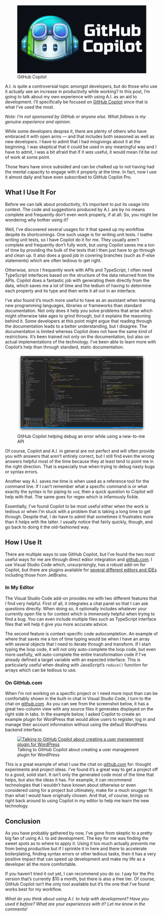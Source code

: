 <figure><img loading="lazy" decoding="async" src="github-copilot.png" alt="GitHub Copilot"><figcaption>GitHub Copilot</figcaption></figure>

A.I. is quite a controversial topic amongst developers, but do those who use it actually see an increase in productivity while working? In this post, I’m going to talk about my own experience with using A.I. as an aid to development. I’ll specifically be focused on [GitHub Copilot](https://github.com/features/copilot) since that is what I’ve used the most.

*Note: I’m not sponsored by GitHub or anyone else. What follows is my genuine experience and opinion.*

While some developers despise it, there are plenty of others who have embraced it with open arms — and that includes both seasoned as well as new developers. I have to admit that I had misgivings about it at the beginning. I was skeptical that it could be used in any meaningful way and I have to admit, I was a bit afraid that if it *was* useful, it would mean I’d be out of work at some point.

Those fears have since subsided and can be chalked up to not having had the mental capacity to engage with it properly at the time. In fact, now I use it almost daily and have even subscribed to GitHub Copilot Pro.

What I Use It For
-----------------

Before we can talk about productivity, it’s important to put its usage into context. The code and suggestions produced by A.I. are by no means complete and frequently don’t even work properly, if at all. So, you might be wondering why bother using it?

Well, I’ve discovered several usages for it that speed up my workflow despite its shortcomings. One such usage is for writing unit tests. I loathe writing unit tests, so I have Copilot do it for me. They usually aren’t complete and frequently don’t fully work, but using Copilot saves me a ton of time by providing the bulk of the tests that I then just have to go through and clean up. It also does a good job in covering branches (such as if-else statements) which are often tedious to get right.

Otherwise, since I frequently work with APIs and TypeScript, I often need TypeScript interfaces based on the structure of the data returned from the APIs. Copilot does a fantastic job with generating them directly from the data, which saves me a lot of time and the tedium of having to determine each property and its type and then write it all out in an interface.

I’ve also found it’s much more useful to have as an assistant when learning new programming languages, libraries or frameworks than standard documentation. Not only does it help you solve problems that arise which might otherwise take ages to grind through, but it explains the reasoning behind it. Some developers at this point might argue that reading through the documentation leads to a better understanding, but I disagree. The documentation is limited whereas Copilot does not have the same kind of restrictions. It’s been trained not only on the documentation, but also on actual implementations of the technology. I’ve been able to learn more with Copilot’s help than through standard, static documentation.

<figure><a href="https://blog.alexseifert.com/?attachment_id=8429"><img loading="lazy" decoding="async" src="Bildschirmfoto-2025-04-06-um-22.05.23.png" alt="GitHub Copilot helping debug an error while using a new-to-me API"></a><figcaption>GitHub Copilot helping debug an error while using a new-to-me API</figcaption></figure>

Of course, Copilot and A.I. in general are not perfect and will often provide you with answers that aren’t entirely correct, but I still find even the wrong answers helpful most of the time because they at least tend to point me in the right direction. That is especially true when trying to debug nasty bugs or syntax errors.

Another way A.I. saves me time is when used as a reference tool for the command line. If I can’t remember what a specific command is or what exactly the syntax is for piping to `sed`, then a quick question to Copilot will help with that. The same goes for regex which is infamously fickle.

Essentially, I’ve found Copilot to be most useful either when the work is tedious or when I’m stuck with a problem that is taking a long time to get through. Despite that, I do have to admit that sometimes it frustrates more than it helps with the latter. I usually notice that fairly quickly, though, and go back to doing it the old-fashioned way.

How I Use It
------------

There are multiple ways to use GitHub Copilot, but I’ve found the two most useful ways for me are through direct editor integration and [github.com](https://github.com/copilot). I use Visual Studio Code which, unsurprisingly, has a robust add-on for Copilot, but there are plugins available for [several different editors and IDEs](https://docs.github.com/en/copilot/managing-copilot/configure-personal-settings/configuring-github-copilot-in-your-environment) including those from JetBrains.

### In My Editor

The Visual Studio Code add-on provides me with two different features that I find very helpful. First of all, it integrates a chat panel so that I can ask questions directly. When doing so, it optionally includes whatever your currently open file is for context which is immensely helpful when trying to find a bug. You can even include multiple files such as TypeScript interface files that will help it give you more accurate advice.

The second feature is context-specific code autocompletion. An example of where that saves me a ton of time typing would be when I have an array with several objects that I need to iterate through and transform. If I start typing the loop code, it will not only auto-complete the loop code, but even more usefully, will auto-complete the entire transformation code if I’ve already defined a target variable with an expected interface. This is particularly useful when dealing with JavaScript’s `reduce()` function for arrays which can be tedious to use.

### On GitHub.com

When I’m not working on a specific project or I need more input than can be comfortably shown in the built-in chat in Visual Studio Code, I turn to the chat on [github.com](https://github.com/copilot). As you can see from the screenshot below, it has a great two-column view with any source files it generates displayed on the right side in tabs. In the example below, I asked Copilot to create an example plugin for WordPress that would allow users to register, log in and manage their account information without using the default WordPress backend interface.

<figure><a href="https://blog.alexseifert.com/?attachment_id=8451"><img loading="lazy" decoding="async" src="Screenshot-2025-04-06-at-22-42-23-WordPress-plugin-for-user-account-management-%C2%B7-GitHub-Copilot.png" alt="Talking to GitHub Copilot about creating a user management plugin for WordPress"></a><figcaption>Talking to GitHub Copilot about creating a user management plugin for WordPress</figcaption></figure>

This is a great example of what I use the chat on [github.com](https://github.com/copilot) for: thought experiments and project ideas. I’ve found it’s a great way to get a project off to a good, solid start. It isn’t only the generated code most of the time that helps, but also the ideas it has. For example, it can recommend technologies that I wouldn’t have known about otherwise or even considered using for a project but ultimately, make for a much snugger fit than what I would have originally chosen. And that, of course, brings us right back around to using Copilot in my editor to help me learn the new technology.

Conclusion
----------

As you have probably gathered by now, I’ve gone from skeptic to a pretty big fan of using A.I. to aid development. The key for me was finding the sweet spots as to where to apply it. Using it too much actually *prevents* me from being productive but if I sprinkle it in here and there to accelerate boilerplating, finding syntax errors or other tedious tasks, then it has a very positive impact that can speed up development and make my life as a developer all the more comfortable.

If you haven’t tried it out yet, I can recommend you do so. I pay for the Pro version that’s currently $10 a month, but there is also a free tier. Of course, GitHub Copilot isn’t the only tool available but it’s the one that I’ve found works best for my workflow.

*What do you think about using A.I. to help with development? Have you used it before? What are your experiences with it? Let me know in the comments!*